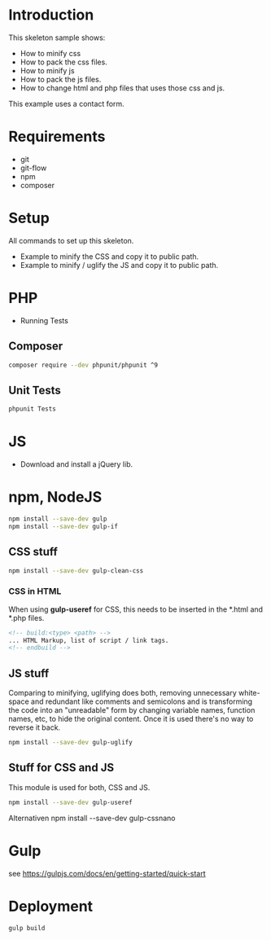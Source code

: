# Introduction
This skeleton sample shows:
- How to minify css
- How to pack the css files.
- How to minify js
- How to pack the js files.
- How to change html and php files that uses those css and js.

This example uses a contact form.

# Requirements
- git
- git-flow
- npm
- composer

# Setup 
All commands to set up this skeleton.
- Example to minify the CSS and copy it to public path.
- Example to minify / uglify the JS and copy it to public path.

# PHP
- Running Tests

## Composer
```sh
composer require --dev phpunit/phpunit ^9
```

## Unit Tests
```sh
phpunit Tests
```

# JS
- Download and install a jQuery lib.

# npm, NodeJS
```sh
npm install --save-dev gulp
npm install --save-dev gulp-if
```
## CSS stuff
```sh
npm install --save-dev gulp-clean-css
```

### CSS in HTML 
When using **gulp-useref** for CSS, this needs to be inserted in the *.html and *.php files.
```html
<!-- build:<type> <path> -->
... HTML Markup, list of script / link tags.
<!-- endbuild -->
```

## JS stuff
Comparing to minifying, uglifying does both, removing unnecessary white-space and redundant like comments and semicolons 
and is transforming the code into an "unreadable" form by changing variable names, function names, etc, to hide the 
original content. Once it is used there's no way to reverse it back.

```sh
npm install --save-dev gulp-uglify
```

## Stuff for CSS and JS
This module is used for both, CSS and JS.
```sh
npm install --save-dev gulp-useref
```

Alternativen
npm install --save-dev gulp-cssnano

# Gulp
see https://gulpjs.com/docs/en/getting-started/quick-start

# Deployment

```sh
gulp build
```
